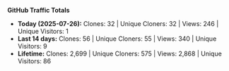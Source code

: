 
**GitHub Traffic Totals**

- **Today (2025-07-26):** Clones: 32 | Unique Cloners: 32 | Views: 246 | Unique Visitors: 1
- **Last 14 days:** Clones: 56 | Unique Cloners: 55 | Views: 340 | Unique Visitors: 9
- **Lifetime:** Clones: 2,699 | Unique Cloners: 575 | Views: 2,868 | Unique Visitors: 86
